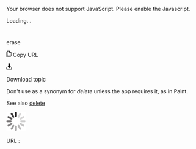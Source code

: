 Your browser does not support JavaScript. Please enable the Javascript.

Loading...

# 

erase

![Copy URL](et-al_files/Copy.png)
Copy URL

![Download](et-al_files/Download.png)

Download topic

Don't use as a synonym for *delete* unless the app requires it, as in Paint.

See also [delete](https://worldready.cloudapp.net/Styleguide/Read?id=2700&topicid=33613)

![In progress](et-al_files/activity-large.gif)

URL :
